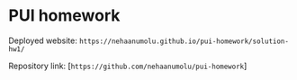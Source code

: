 # PUI homework

Deployed website: `https://nehaanumolu.github.io/pui-homework/solution-hw1/`

Repository link: [`https://github.com/nehaanumolu/pui-homework`]
